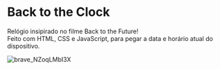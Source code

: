 # Back to the Clock
 Relógio insipirado no filme Back to the Future!  
 Feito com HTML, CSS e JavaScript, para pegar a data e horário atual do dispositivo.
 
![brave_NZoqLMbI3X](https://user-images.githubusercontent.com/66286310/183279531-fda81282-8e15-462e-8d6d-d8da947f351d.png)
